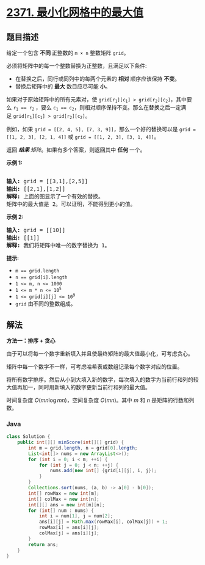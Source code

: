 # [2371. 最小化网格中的最大值](https://leetcode.cn/problems/minimize-maximum-value-in-a-grid)

## 题目描述

<p>给定一个包含&nbsp;<strong>不同&nbsp;</strong>正整数的 <code>m × n</code> 整数矩阵 <code>grid</code>。</p>

<p>必须将矩阵中的每一个整数替换为正整数，且满足以下条件:</p>

<ul>
	<li>在替换之后，同行或同列中的每两个元素的&nbsp;<strong>相对&nbsp;</strong>顺序应该保持&nbsp;<strong>不变</strong>。</li>
	<li>替换后矩阵中的 <strong>最大</strong> 数目应尽可能 <strong>小</strong>。</li>
</ul>

<p>如果对于原始矩阵中的所有元素对，使&nbsp;<code>grid[r<sub>1</sub>][c<sub>1</sub>] &gt; grid[r<sub>2</sub>][c<sub>2</sub>]</code>，其中要么&nbsp;<code>r<sub>1</sub> == r<sub>2</sub></code> ，要么&nbsp;<code>c<sub>1</sub> == c<sub>2</sub></code>，则相对顺序保持不变。那么在替换之后一定满足&nbsp;<code>grid[r<sub>1</sub>][c<sub>1</sub>] &gt; grid[r<sub>2</sub>][c<sub>2</sub>]</code>。</p>

<p>例如，如果&nbsp;<code>grid = [[2, 4, 5], [7, 3, 9]]</code>，那么一个好的替换可以是 <code>grid = [[1, 2, 3], [2, 1, 4]]</code> 或 <code>grid = [[1, 2, 3], [3, 1, 4]]</code>。</p>

<p>返回&nbsp;<em><strong>结果&nbsp;</strong>矩阵</em>。如果有多个答案，则返回其中&nbsp;<strong>任何&nbsp;</strong>一个。</p>

<p><strong>示例 1:</strong></p>
<img alt="" src="https://fastly.jsdelivr.net/gh/doocs/leetcode@main/solution/2300-2399/2371.Minimize%20Maximum%20Value%20in%20a%20Grid/images/grid2drawio.png" />
<pre>
<strong>输入:</strong> grid = [[3,1],[2,5]]
<strong>输出:</strong> [[2,1],[1,2]]
<strong>解释:</strong> 上面的图显示了一个有效的替换。
矩阵中的最大值是 2。可以证明，不能得到更小的值。
</pre>

<p><strong>示例 2:</strong></p>

<pre>
<strong>输入:</strong> grid = [[10]]
<strong>输出:</strong> [[1]]
<strong>解释:</strong> 我们将矩阵中唯一的数字替换为 1。
</pre>

<p><strong>提示:</strong></p>

<ul>
	<li><code>m == grid.length</code></li>
	<li><code>n == grid[i].length</code></li>
	<li><code>1 &lt;= m, n &lt;= 1000</code></li>
	<li><code>1 &lt;= m * n &lt;= 10<sup>5</sup></code></li>
	<li><code>1 &lt;= grid[i][j] &lt;= 10<sup>9</sup></code></li>
	<li><code>grid</code> 由不同的整数组成。</li>
</ul>

## 解法

**方法一：排序 + 贪心**

由于可以将每一个数字重新填入并且使最终矩阵的最大值最小化，可考虑贪心。

矩阵中每一个数字不一样，可考虑哈希表或数组记录每个数字对应的位置。

将所有数字排序。然后从小到大填入新的数字，每次填入的数字为当前行和列的较大值再加一，同时用新填入的数字更新当前行和列的最大值。

时间复杂度 $O(mn\log mn)$，空间复杂度 $O(mn)$。其中 $m$ 和 $n$ 是矩阵的行数和列数。

### **Java**

```java
class Solution {
    public int[][] minScore(int[][] grid) {
        int m = grid.length, n = grid[0].length;
        List<int[]> nums = new ArrayList<>();
        for (int i = 0; i < m; ++i) {
            for (int j = 0; j < n; ++j) {
                nums.add(new int[] {grid[i][j], i, j});
            }
        }
        Collections.sort(nums, (a, b) -> a[0] - b[0]);
        int[] rowMax = new int[m];
        int[] colMax = new int[n];
        int[][] ans = new int[m][n];
        for (int[] num : nums) {
            int i = num[1], j = num[2];
            ans[i][j] = Math.max(rowMax[i], colMax[j]) + 1;
            rowMax[i] = ans[i][j];
            colMax[j] = ans[i][j];
        }
        return ans;
    }
}
```
